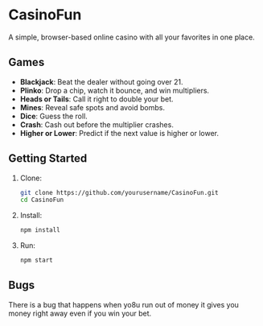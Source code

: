 # CasinoFun

A simple, browser-based online casino with all your favorites in one place.

## Games

* **Blackjack**: Beat the dealer without going over 21.
* **Plinko**: Drop a chip, watch it bounce, and win multipliers.
* **Heads or Tails**: Call it right to double your bet.
* **Mines**: Reveal safe spots and avoid bombs.
* **Dice**: Guess the roll.
* **Crash**: Cash out before the multiplier crashes.
* **Higher or Lower**: Predict if the next value is higher or lower.

## Getting Started

1. Clone:

   ```bash
   git clone https://github.com/yourusername/CasinoFun.git
   cd CasinoFun
   ```
2. Install:

   ```bash
   npm install
   ```
3. Run:

   ```bash
   npm start
   ```


## Bugs

There is a bug that happens when yo8u run out of money it gives you money right away even if you win your bet.